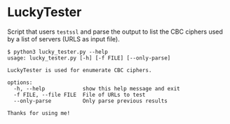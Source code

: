 # LuckyTester

Script that users `testssl` and parse the output to list the CBC ciphers used by a list of servers (URLS as input file).

```
$ python3 lucky_tester.py --help                 
usage: lucky_tester.py [-h] [-f FILE] [--only-parse]

LuckyTester is used for enumerate CBC ciphers.

options:
  -h, --help            show this help message and exit
  -f FILE, --file FILE  File of URLs to test
  --only-parse          Only parse previous results

Thanks for using me!
```
